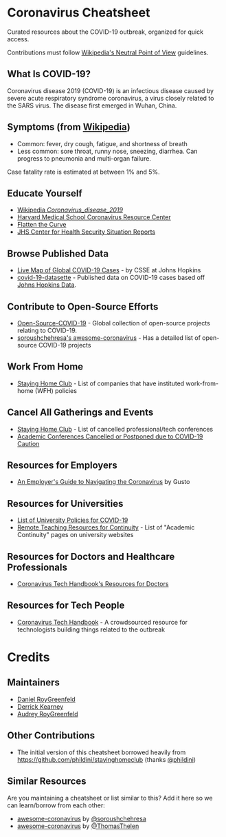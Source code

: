 # Coronavirus Cheatsheet

Curated resources about the COVID-19 outbreak, organized for quick access.

Contributions must follow [Wikipedia's Neutral Point of View](https://en.wikipedia.org/wiki/Wikipedia:Neutral_point_of_view) guidelines.

## What Is COVID-19?

Coronavirus disease 2019 (COVID-19) is an infectious disease caused by severe acute respiratory syndrome coronavirus, a virus closely related to the SARS virus. The disease first emerged in Wuhan, China.

## Symptoms (from [Wikipedia](https://en.wikipedia.org/wiki/Coronavirus_disease_2019))

* Common: fever, dry cough, fatigue, and shortness of breath
* Less common: sore throat, runny nose, sneezing, diarrhea. Can progress to pneumonia and multi-organ failure. 

Case fatality rate is estimated at between 1% and 5%. 

## Educate Yourself

- [Wikipedia *Coronavirus_disease_2019*](https://en.wikipedia.org/wiki/Coronavirus_disease_2019)
- [Harvard Medical School Coronavirus Resource Center](https://www.health.harvard.edu/diseases-and-conditions/coronavirus-resource-center)
- [Flatten the Curve](https://www.flattenthecurve.com/)
- [JHS Center for Health Security Situation Reports](http://www.centerforhealthsecurity.org/resources/COVID-19/index.html)

## Browse Published Data

- [Live Map of Global COVID-19 Cases](https://www.arcgis.com/apps/opsdashboard/index.html#/bda7594740fd40299423467b48e9ecf6) - by CSSE at Johns Hopkins
- [covid-19-datasette](https://covid-19.datasettes.com/covid/daily_reports) - Published data on COVID-19 cases based off [Johns Hopkins Data](https://github.com/CSSEGISandData/COVID-19).

## Contribute to Open-Source Efforts

- [Open-Source-COVID-19](https://weileizeng.github.io/Open-Source-COVID-19/world) - Global collection of open-source projects relating to COVID-19.
- [soroushchehresa's awesome-coronavirus](https://github.com/soroushchehresa/awesome-coronavirus) - Has a detailed list of open-source COVID-19 projects

## Work From Home

- [Staying Home Club](https://stayinghome.club/) - List of companies that have instituted work-from-home (WFH) policies

## Cancel All Gatherings and Events

- [Staying Home Club](https://stayinghome.club/) - List of cancelled professional/tech conferences
- [Academic Conferences Cancelled or Postponed due to COVID-19 Caution](https://docs.google.com/spreadsheets/d/1O3wnaFYSZCgY3Ih4yDw3EIH2SC_-vjhyHwrCQSy0J7M/htmlview?fbclid=IwAR3Z5VxuKicyB5h0dAIRhU5TtZq78dzFBZ45f8G7fI1sBhWEyFIj5rGibME#)

## Resources for Employers

- [An Employer's Guide to Navigating the Coronavirus](https://gusto.com/blog/people-management/coronavirus-employers-guide) by Gusto

## Resources for Universities

- [List of University Policies for COVID-19](https://docs.google.com/spreadsheets/d/1BsS1-2RQvgONdUviUJq1TbSqMmoBhbXPiwTIr__pRns/edit#gid=1979093867)
- [Remote Teaching Resources for Continuity](https://docs.google.com/spreadsheets/d/1VT9oiNYPyiEsGHBoDKlwLlWAsWP58sGV7A3oIuEUG3k/htmlview?usp=sharing&sle=true) - List of "Academic Continuity" pages on university websites

## Resources for Doctors and Healthcare Professionals

- [Coronavirus Tech Handbook's Resources for Doctors](https://coronavirustechhandbook.com/doctors)

## Resources for Tech People

- [Coronavirus Tech Handbook](https://coronavirustechhandbook.com) - A crowdsourced resource for technologists building things related to the outbreak

# Credits

## Maintainers

- [Daniel RoyGreenfeld](https://github.com/pydanny)
- [Derrick Kearney](https://github.com/diek)
- [Audrey RoyGreenfeld](https://github.com/audreyr)

## Other Contributions

- The initial version of this cheatsheet borrowed heavily from https://github.com/phildini/stayinghomeclub (thanks [@phildini](https://github.com/phildini))

## Similar Resources

Are you maintaining a cheatsheet or list similar to this? Add it here so we can learn/borrow from each other:

* [awesome-coronavirus](https://github.com/soroushchehresa/awesome-coronavirus) by [@soroushchehresa](https://github.com/soroushchehresa/awesome-coronavirus)
* [awesome-coronavirus](https://github.com/ThomasThelen/awesome-coronavirus) by [@ThomasThelen](https://github.com/ThomasThelen)
